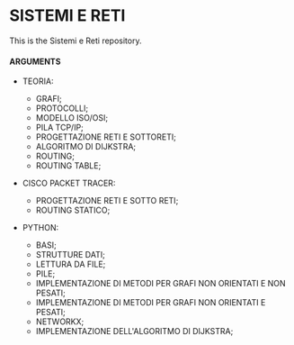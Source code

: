 # SISTEMI E RETI
This is the Sistemi e Reti repository.


#### ARGUMENTS

  * TEORIA:
    * GRAFI;
    * PROTOCOLLI;
    * MODELLO ISO/OSI;
    * PILA TCP/IP;
    * PROGETTAZIONE RETI E SOTTORETI;
    * ALGORITMO DI DIJKSTRA;
    * ROUTING;
    * ROUTING TABLE;
    
  * CISCO PACKET TRACER:
    * PROGETTAZIONE RETI E SOTTO RETI;
    * ROUTING STATICO;
  
  * PYTHON:
    * BASI;
    * STRUTTURE DATI;
    * LETTURA DA FILE;
    * PILE;
    * IMPLEMENTAZIONE DI METODI PER GRAFI NON ORIENTATI E NON PESATI;
    * IMPLEMENTAZIONE DI METODI PER GRAFI NON ORIENTATI E PESATI;
    * NETWORKX;
    * IMPLEMENTAZIONE DELL'ALGORITMO DI DIJKSTRA;
